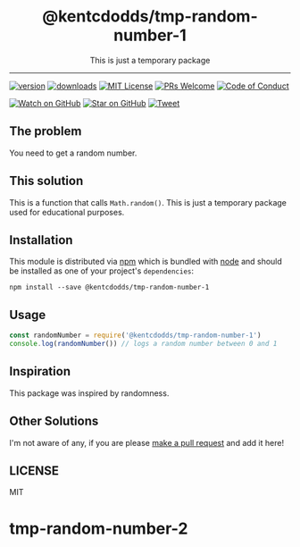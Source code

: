 <div align="center">
<h1>@kentcdodds/tmp-random-number-1</h1>

<p>This is just a temporary package</p>
</div>

<hr />

[![version][version-badge]][package]
[![downloads][downloads-badge]][npmtrends]
[![MIT License][license-badge]][LICENSE]
[![PRs Welcome][prs-badge]][prs]
[![Code of Conduct][coc-badge]][coc]

[![Watch on GitHub][github-watch-badge]][github-watch]
[![Star on GitHub][github-star-badge]][github-star]
[![Tweet][twitter-badge]][twitter]

## The problem

You need to get a random number.

## This solution

This is a function that calls `Math.random()`. This is just a temporary package
used for educational purposes.

## Installation

This module is distributed via [npm][npm] which is bundled with [node][node] and
should be installed as one of your project's `dependencies`:

```
npm install --save @kentcdodds/tmp-random-number-1
```

## Usage

```javascript
const randomNumber = require('@kentcdodds/tmp-random-number-1')
console.log(randomNumber()) // logs a random number between 0 and 1
```

## Inspiration

This package was inspired by randomness.

## Other Solutions

I'm not aware of any, if you are please [make a pull request][prs] and add it
here!

## LICENSE

MIT

[npm]: https://www.npmjs.com/
[node]: https://nodejs.org
[version-badge]: https://img.shields.io/npm/v/@kentcdodds/tmp-random-number-1.svg?style=flat-square
[package]: https://www.npmjs.com/package/@kentcdodds/tmp-random-number-1
[downloads-badge]: https://img.shields.io/npm/dm/@kentcdodds/tmp-random-number-1.svg?style=flat-square
[npmtrends]: http://www.npmtrends.com/@kentcdodds/tmp-random-number-1
[license-badge]: https://img.shields.io/npm/l/@kentcdodds/tmp-random-number-1.svg?style=flat-square
[license]: https://github.com/kentcdodds/tmp-random-number-1/blob/master/LICENSE
[prs-badge]: https://img.shields.io/badge/PRs-welcome-brightgreen.svg?style=flat-square
[prs]: http://makeapullrequest.com
[coc-badge]: https://img.shields.io/badge/code%20of-conduct-ff69b4.svg?style=flat-square
[coc]: https://github.com/kentcdodds/tmp-random-number-1/blob/master/CODE_OF_CONDUCT.md
[github-watch-badge]: https://img.shields.io/github/watchers/kentcdodds/tmp-random-number-1.svg?style=social
[github-watch]: https://github.com/kentcdodds/tmp-random-number-1/watchers
[github-star-badge]: https://img.shields.io/github/stars/kentcdodds/tmp-random-number-1.svg?style=social
[github-star]: https://github.com/kentcdodds/tmp-random-number-1/stargazers
[twitter]: https://twitter.com/intent/tweet?text=Check%20out%20@kentcdodds/tmp-random-number-1%20by%20%40kentcdodds%20https%3A%2F%2Fgithub.com%2Fkentcdodds%2F@kentcdodds/tmp-random-number-1%20%F0%9F%91%8D
[twitter-badge]: https://img.shields.io/twitter/url/https/github.com/kentcdodds/tmp-random-number-1.svg?style=social
# tmp-random-number-2
